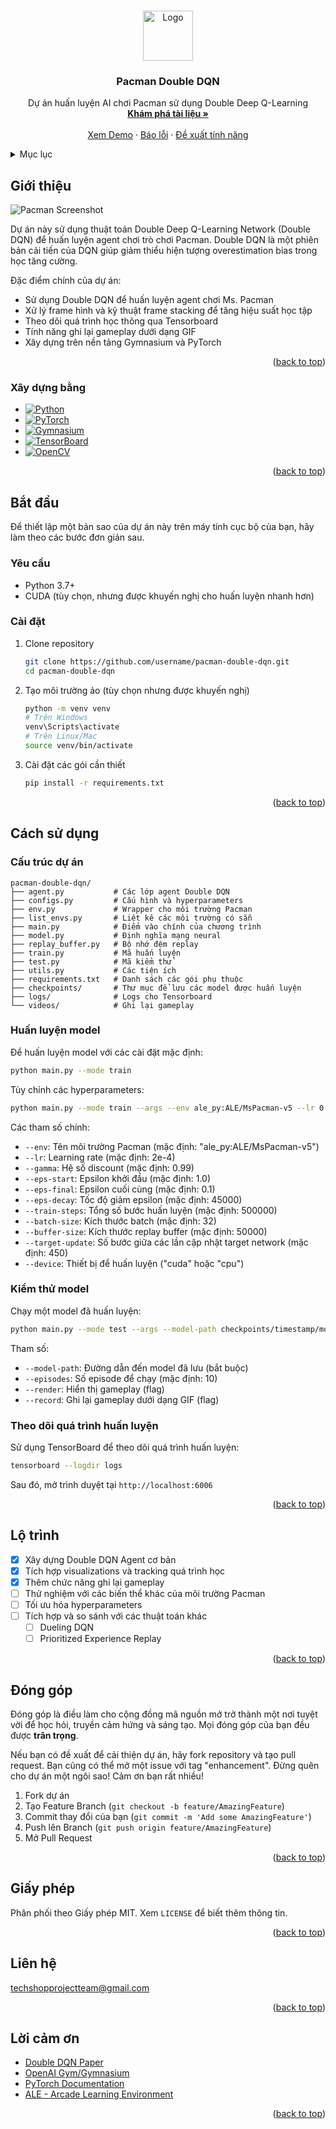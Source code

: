 <a id="readme-top"></a>


<!-- PROJECT LOGO -->
<br />
<div align="center">
  <a href="https://github.com/username/pacman-double-dqn">
    <img src="https://hoanghamobile.com/tin-tuc/wp-content/uploads/2024/03/pac-man-thumb.jpg" alt="Logo" width="80" height="80">
  </a>

  <h3 align="center">Pacman Double DQN</h3>

  <p align="center">
    Dự án huấn luyện AI chơi Pacman sử dụng Double Deep Q-Learning
    <br />
    <a href="https://github.com/username/pacman-double-dqn"><strong>Khám phá tài liệu »</strong></a>
    <br />
    <br />
    <a href="https://github.com/username/pacman-double-dqn">Xem Demo</a>
    &middot;
    <a href="https://github.com/username/pacman-double-dqn/issues/new?labels=bug">Báo lỗi</a>
    &middot;
    <a href="https://github.com/username/pacman-double-dqn/issues/new?labels=enhancement">Đề xuất tính năng</a>
  </p>
</div>

<!-- TABLE OF CONTENTS -->
<details>
  <summary>Mục lục</summary>
  <ol>
    <li>
      <a href="#giới-thiệu">Giới thiệu</a>
      <ul>
        <li><a href="#xây-dựng-bằng">Xây dựng bằng</a></li>
      </ul>
    </li>
    <li>
      <a href="#bắt-đầu">Bắt đầu</a>
      <ul>
        <li><a href="#yêu-cầu">Yêu cầu</a></li>
        <li><a href="#cài-đặt">Cài đặt</a></li>
      </ul>
    </li>
    <li><a href="#cách-sử-dụng">Cách sử dụng</a></li>
    <li><a href="#lộ-trình">Lộ trình</a></li>
    <li><a href="#đóng-góp">Đóng góp</a></li>
    <li><a href="#giấy-phép">Giấy phép</a></li>
    <li><a href="#liên-hệ">Liên hệ</a></li>
    <li><a href="#lời-cảm-ơn">Lời cảm ơn</a></li>
  </ol>
</details>

<!-- ABOUT THE PROJECT -->
## Giới thiệu

![Pacman Screenshot][product-screenshot]

Dự án này sử dụng thuật toán Double Deep Q-Learning Network (Double DQN) để huấn luyện agent chơi trò chơi Pacman. Double DQN là một phiên bản cải tiến của DQN giúp giảm thiểu hiện tượng overestimation bias trong học tăng cường.

Đặc điểm chính của dự án:
* Sử dụng Double DQN để huấn luyện agent chơi Ms. Pacman
* Xử lý frame hình và kỹ thuật frame stacking để tăng hiệu suất học tập
* Theo dõi quá trình học thông qua Tensorboard
* Tính năng ghi lại gameplay dưới dạng GIF
* Xây dựng trên nền tảng Gymnasium và PyTorch

<p align="right">(<a href="#readme-top">back to top</a>)</p>

### Xây dựng bằng

* [![Python][Python.org]][Python-url]
* [![PyTorch][PyTorch.org]][PyTorch-url]
* [![Gymnasium][Gymnasium.org]][Gymnasium-url]
* [![TensorBoard][TensorBoard.org]][TensorBoard-url]
* [![OpenCV][OpenCV.org]][OpenCV-url]

<p align="right">(<a href="#readme-top">back to top</a>)</p>

<!-- GETTING STARTED -->
## Bắt đầu

Để thiết lập một bản sao của dự án này trên máy tính cục bộ của bạn, hãy làm theo các bước đơn giản sau.

### Yêu cầu

* Python 3.7+
* CUDA (tùy chọn, nhưng được khuyến nghị cho huấn luyện nhanh hơn)

### Cài đặt

1. Clone repository
   ```sh
   git clone https://github.com/username/pacman-double-dqn.git
   cd pacman-double-dqn
   ```
2. Tạo môi trường ảo (tùy chọn nhưng được khuyến nghị)
   ```sh
   python -m venv venv
   # Trên Windows
   venv\Scripts\activate
   # Trên Linux/Mac
   source venv/bin/activate
   ```
3. Cài đặt các gói cần thiết
   ```sh
   pip install -r requirements.txt
   ```

<p align="right">(<a href="#readme-top">back to top</a>)</p>

<!-- USAGE EXAMPLES -->
## Cách sử dụng

### Cấu trúc dự án

```
pacman-double-dqn/
├── agent.py           # Các lớp agent Double DQN
├── configs.py         # Cấu hình và hyperparameters
├── env.py             # Wrapper cho môi trường Pacman
├── list_envs.py       # Liệt kê các môi trường có sẵn
├── main.py            # Điểm vào chính của chương trình
├── model.py           # Định nghĩa mạng neural
├── replay_buffer.py   # Bộ nhớ đệm replay
├── train.py           # Mã huấn luyện
├── test.py            # Mã kiểm thử
├── utils.py           # Các tiện ích
├── requirements.txt   # Danh sách các gói phụ thuộc
├── checkpoints/       # Thư mục để lưu các model được huấn luyện
├── logs/              # Logs cho Tensorboard
└── videos/            # Ghi lại gameplay
```

### Huấn luyện model

Để huấn luyện model với các cài đặt mặc định:

```sh
python main.py --mode train
```

Tùy chỉnh các hyperparameters:

```sh
python main.py --mode train --args --env ale_py:ALE/MsPacman-v5 --lr 0.0001 --gamma 0.99 --stack-frames 4 --train-steps 500000
```

Các tham số chính:
- `--env`: Tên môi trường Pacman (mặc định: "ale_py:ALE/MsPacman-v5")
- `--lr`: Learning rate (mặc định: 2e-4)
- `--gamma`: Hệ số discount (mặc định: 0.99)
- `--eps-start`: Epsilon khởi đầu (mặc định: 1.0)
- `--eps-final`: Epsilon cuối cùng (mặc định: 0.1)
- `--eps-decay`: Tốc độ giảm epsilon (mặc định: 45000)
- `--train-steps`: Tổng số bước huấn luyện (mặc định: 500000)
- `--batch-size`: Kích thước batch (mặc định: 32)
- `--buffer-size`: Kích thước replay buffer (mặc định: 50000)
- `--target-update`: Số bước giữa các lần cập nhật target network (mặc định: 450)
- `--device`: Thiết bị để huấn luyện ("cuda" hoặc "cpu")

### Kiểm thử model

Chạy một model đã huấn luyện:

```sh
python main.py --mode test --args --model-path checkpoints/timestamp/model_best.pt --episodes 10 --render
```

Tham số:
- `--model-path`: Đường dẫn đến model đã lưu (bắt buộc)
- `--episodes`: Số episode để chạy (mặc định: 10)
- `--render`: Hiển thị gameplay (flag)
- `--record`: Ghi lại gameplay dưới dạng GIF (flag)

### Theo dõi quá trình huấn luyện

Sử dụng TensorBoard để theo dõi quá trình huấn luyện:

```sh
tensorboard --logdir logs
```

Sau đó, mở trình duyệt tại `http://localhost:6006`

<p align="right">(<a href="#readme-top">back to top</a>)</p>

<!-- ROADMAP -->
## Lộ trình

- [x] Xây dựng Double DQN Agent cơ bản
- [x] Tích hợp visualizations và tracking quá trình học
- [x] Thêm chức năng ghi lại gameplay
- [ ] Thử nghiệm với các biến thể khác của môi trường Pacman
- [ ] Tối ưu hóa hyperparameters
- [ ] Tích hợp và so sánh với các thuật toán khác
  - [ ] Dueling DQN
  - [ ] Prioritized Experience Replay

[//]: # (Xem [open issues]&#40;https://github.com/username/pacman-double-dqn/issues&#41; để biết danh sách đầy đủ các tính năng đề xuất &#40;và các vấn đề đã biết&#41;.)

<p align="right">(<a href="#readme-top">back to top</a>)</p>

<!-- CONTRIBUTING -->
## Đóng góp

Đóng góp là điều làm cho cộng đồng mã nguồn mở trở thành một nơi tuyệt vời để học hỏi, truyền cảm hứng và sáng tạo. Mọi đóng góp của bạn đều được **trân trọng**.

Nếu bạn có đề xuất để cải thiện dự án, hãy fork repository và tạo pull request. Bạn cũng có thể mở một issue với tag "enhancement".
Đừng quên cho dự án một ngôi sao! Cảm ơn bạn rất nhiều!

1. Fork dự án
2. Tạo Feature Branch (`git checkout -b feature/AmazingFeature`)
3. Commit thay đổi của bạn (`git commit -m 'Add some AmazingFeature'`)
4. Push lên Branch (`git push origin feature/AmazingFeature`)
5. Mở Pull Request

<p align="right">(<a href="#readme-top">back to top</a>)</p>

<!-- LICENSE -->
## Giấy phép

Phân phối theo Giấy phép MIT. Xem `LICENSE` để biết thêm thông tin.

<p align="right">(<a href="#readme-top">back to top</a>)</p>

<!-- CONTACT -->
## Liên hệ

techshopprojectteam@gmail.com

<p align="right">(<a href="#readme-top">back to top</a>)</p>

<!-- ACKNOWLEDGMENTS -->
## Lời cảm ơn

* [Double DQN Paper](https://arxiv.org/abs/1509.06461)
* [OpenAI Gym/Gymnasium](https://gymnasium.farama.org/)
* [PyTorch Documentation](https://pytorch.org/docs/stable/index.html)
* [ALE - Arcade Learning Environment](https://github.com/mgbellemare/Arcade-Learning-Environment)

<p align="right">(<a href="#readme-top">back to top</a>)</p>

<!-- MARKDOWN LINKS & IMAGES -->
<!-- https://www.markdownguide.org/basic-syntax/#reference-style-links -->
[contributors-shield]: https://img.shields.io/github/contributors/username/pacman-double-dqn.svg?style=for-the-badge
[contributors-url]: https://github.com/username/pacman-double-dqn/graphs/contributors
[forks-shield]: https://img.shields.io/github/forks/username/pacman-double-dqn.svg?style=for-the-badge
[forks-url]: https://github.com/username/pacman-double-dqn/network/members
[stars-shield]: https://img.shields.io/github/stars/username/pacman-double-dqn.svg?style=for-the-badge
[stars-url]: https://github.com/username/pacman-double-dqn/stargazers
[issues-shield]: https://img.shields.io/github/issues/username/pacman-double-dqn.svg?style=for-the-badge
[issues-url]: https://github.com/username/pacman-double-dqn/issues
[license-shield]: https://img.shields.io/github/license/username/pacman-double-dqn.svg?style=for-the-badge
[license-url]: https://github.com/username/pacman-double-dqn/blob/master/LICENSE
[linkedin-shield]: https://img.shields.io/badge/-LinkedIn-black.svg?style=for-the-badge&logo=linkedin&colorB=555
[linkedin-url]: https://linkedin.com/in/username
[product-screenshot]: https://www.gymlibrary.dev/_images/ms_pacman.gif
[Python.org]: https://img.shields.io/badge/python-3670A0?style=for-the-badge&logo=python&logoColor=ffdd54
[Python-url]: https://www.python.org/
[PyTorch.org]: https://img.shields.io/badge/PyTorch-%23EE4C2C.svg?style=for-the-badge&logo=PyTorch&logoColor=white
[PyTorch-url]: https://pytorch.org/
[Gymnasium.org]: https://img.shields.io/badge/Gymnasium-0081A5?style=for-the-badge&logo=OpenAI-Gym&logoColor=white
[Gymnasium-url]: https://gymnasium.farama.org/
[TensorBoard.org]: https://img.shields.io/badge/TensorBoard-%23FF6F00.svg?style=for-the-badge&logo=TensorFlow&logoColor=white
[TensorBoard-url]: https://www.tensorflow.org/tensorboard
[OpenCV.org]: https://img.shields.io/badge/opencv-%23white.svg?style=for-the-badge&logo=opencv&logoColor=white
[OpenCV-url]: https://opencv.org/